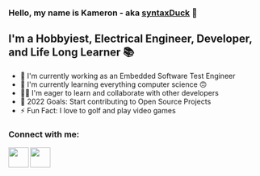 ### Hello, my name is Kameron - aka [syntaxDuck] 🦆

## I'm a Hobbyiest, Electrical Engineer, Developer, and Life Long Learner 📚
- 🔬 I'm currently working as an Embedded Software Test Engineer
- 🌱 I'm currently learning everything computer science 🙃
- 👨‍🎓 I'm eager to learn and collaborate with other developers
- 🥅 2022 Goals: Start contributing to Open Source Projects
- ⚡ Fun Fact: I love to golf and play video games

### Connect with me:

[<img align="left" width="40px" src="https://user-images.githubusercontent.com/59189020/135370896-cf682074-a803-4d2e-8381-408375c8c276.png" />][linkedin]
[<img align="left" width="40px" src=https://user-images.githubusercontent.com/59189020/135370439-7036881c-25a2-4835-9949-9720c16868a4.png />][instagram]


[syntaxDuck]: https://github.com/syntaxDuck?tab=repositories
[linkedin]: https://www.linkedin.com/in/kameron-comer/
[instagram]: https://www.instagram.com/syntax_duck/

<!--
**syntaxDuck/syntaxDuck** is a ✨ _special_ ✨ repository because its `README.md` (this file) appears on your GitHub profile.

Here are some ideas to get you started:

- 🔭 I’m currently working on ...
- 🌱 I’m currently learning ...
- 👯 I’m looking to collaborate on ...
- 🤔 I’m looking for help with ...
- 💬 Ask me about ...
- 📫 How to reach me: ...
- 😄 Pronouns: ...
- ⚡ Fun fact: ...
-->
